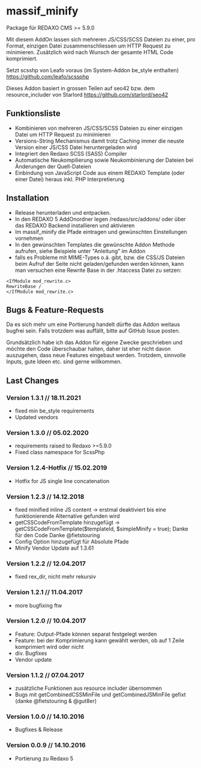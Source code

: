# massif_minify

Package für REDAXO CMS >= 5.9.0

Mit diesem AddOn lassen sich mehreren JS/CSS/SCSS Dateien zu einer,
pro Format, einzigen Datei zusammenschliessen um HTTP Request zu minimieren.
Zusätzlich wird nach Wunsch der gesamte HTML Code komprimiert.

Setzt scsshp von Leafo voraus (im System-Addon be_style enthalten)
https://github.com/leafo/scssphp

Dieses Addon basiert in grossen Teilen auf seo42 bzw. dem resource_includer von Starlord
https://github.com/starlord/seo42

## Funktionsliste

-   Kombinieren von mehreren JS/CSS/SCSS Dateien zu einer einzigen Datei um HTTP Request zu minimieren
-   Versions-String Mechanismus damit trotz Caching immer die neuste Version einer JS/CSS Datei heruntergeladen wird
-   Integriert den Redaxo SCSS (SASS) Compiler
-   Automatische Neukompilierung sowie Neukombinierung der Dateien bei Änderungen der Quell-Dateien
-   Einbindung von JavaScript Code aus einem REDAXO Template (oder einer Datei) heraus inkl. PHP Interpretierung

## Installation

-   Release herunterladen und entpacken.
-   In den REDAXO 5 AddOnordner legen /redaxo/src/addons/ oder über das REDAXO Backend installieren und aktivieren
-   Im massif_minify die Pfade eintragen und gewünschten Einstellungen vornehmen
-   In den gewünschten Templates die gewünschte Addon Methode aufrufen, siehe Beispiele unter "Anleitung" im Addon
-   falls es Probleme mit MIME-Types o.ä. gibt, bzw. die CSS/JS Dateien beim Aufruf der Seite nicht geladen/gefunden werden können, kann man versuchen eine Rewrite Base in der .htaccess Datei zu setzen:

```
<IfModule mod_rewrite.c>
RewriteBase /
</IfModule mod_rewrite.c>
```

## Bugs & Feature-Requests

Da es sich mehr um eine Portierung handelt dürfte das Addon weitaus bugfrei sein. Falls trotzdem was auffällt, bitte auf GitHub Issue posten.

Grundsätzlich habe ich das Addon für eigene Zwecke geschrieben und möchte den Code überschaubar halten, daher ist eher nicht davon auszugehen, dass neue Features eingebaut werden. Trotzdem, sinnvolle Inputs, gute Ideen etc. sind gerne willkommen.

## Last Changes

### Version 1.3.1 // 18.11.2021

-   fixed min be_style requirements
-   Updated vendors

### Version 1.3.0 // 05.02.2020

-   requirements raised to Redaxo >=5.9.0
-   Fixed class namespace for ScssPhp

### Version 1.2.4-Hotfix // 15.02.2019

-   Hotfix for JS single line concatenation

### Version 1.2.3 // 14.12.2018

-   fixed minified inline JS content -> erstmal deaktiviert bis eine funktionierende Alternative gefunden wird
-   getCSSCodeFromTemplate hinzugefügt -> getCSSCodeFromTemplate($templateId, $simpleMinify = true); Danke für den Code Danke @fietstouring
-   Config Option hinzugefügt für Absolute Pfade
-   Minify Vendor Update auf 1.3.61

### Version 1.2.2 // 12.04.2017

-   fixed rex_dir, nicht mehr rekursiv

### Version 1.2.1 // 11.04.2017

-   more bugfixing ftw

### Version 1.2.0 // 10.04.2017

-   Feature: Output-Pfade können separat festgelegt werden
-   Feature: bei der Komprimierung kann gewählt werden, ob auf 1 Zeile komprimiert wird oder nicht
-   div. Bugfixes
-   Vendor update

### Version 1.1.2 // 07.04.2017

-   zusätzliche Funktionen aus resource includer übernommen
-   Bugs mit getCombinedCSSMinFile und getCombinedJSMinFile gefixt (danke @fietstouring & @gut8er)

### Version 1.0.0 // 14.10.2016

-   Bugfixes & Release

### Version 0.0.9 // 14.10.2016

-   Portierung zu Redaxo 5
